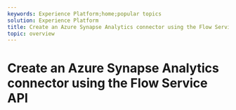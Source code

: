 ```yaml
---
keywords: Experience Platform;home;popular topics
solution: Experience Platform
title: Create an Azure Synapse Analytics connector using the Flow Service API
topic: overview
---
```


# Create an Azure Synapse Analytics connector using the Flow Service API